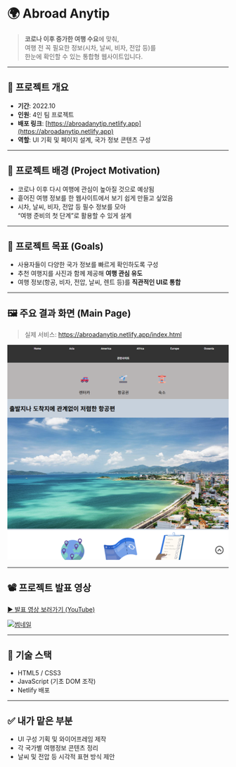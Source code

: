 # 🌍 Abroad Anytip

> **코로나 이후 증가한 여행 수요**에 맞춰,  
> 여행 전 꼭 필요한 정보(시차, 날씨, 비자, 전압 등)를  
> 한눈에 확인할 수 있는 통합형 웹사이트입니다.

---

## 📌 프로젝트 개요

- **기간**: 2022.10
- **인원**: 4인 팀 프로젝트
- **배포 링크**: [https://abroadanytip.netlify.app](https://abroadanytip.netlify.app)
- **역할**: UI 기획 및 페이지 설계, 국가 정보 콘텐츠 구성

---

## 🧠 프로젝트 배경 (Project Motivation)

- 코로나 이후 다시 여행에 관심이 높아질 것으로 예상됨  
- 흩어진 여행 정보를 한 웹사이트에서 보기 쉽게 만들고 싶었음  
- 시차, 날씨, 비자, 전압 등 필수 정보를 모아  
  “여행 준비의 첫 단계”로 활용할 수 있게 설계

---

## 🎯 프로젝트 목표 (Goals)

- 사용자들이 다양한 국가 정보를 빠르게 확인하도록 구성
- 추천 여행지를 사진과 함께 제공해 **여행 관심 유도**
- 여행 정보(항공, 비자, 전압, 날씨, 렌트 등)를 **직관적인 UI로 통합**

---

## 🖼️ 주요 결과 화면 (Main Page)

> 실제 서비스: https://abroadanytip.netlify.app/index.html

<img src="https://github.com/jungyoyang/abroad-anytip-summary/blob/main/assets/anytip_preview.png?raw=true" width="700"/>



---

## 📽️ 프로젝트 발표 영상

[▶ 발표 영상 보러가기 (YouTube)](https://www.youtube.com/watch?v=cKqUsANVloE)

[![썸네일](https://img.youtube.com/vi/cKqUsANVloE/hqdefault.jpg)](https://www.youtube.com/watch?v=cKqUsANVloE)


---

## 🧾 기술 스택

- HTML5 / CSS3
- JavaScript (기초 DOM 조작)
- Netlify 배포

---

## ✅ 내가 맡은 부분

- UI 구성 기획 및 와이어프레임 제작
- 각 국가별 여행정보 콘텐츠 정리
- 날씨 및 전압 등 시각적 표현 방식 제안

